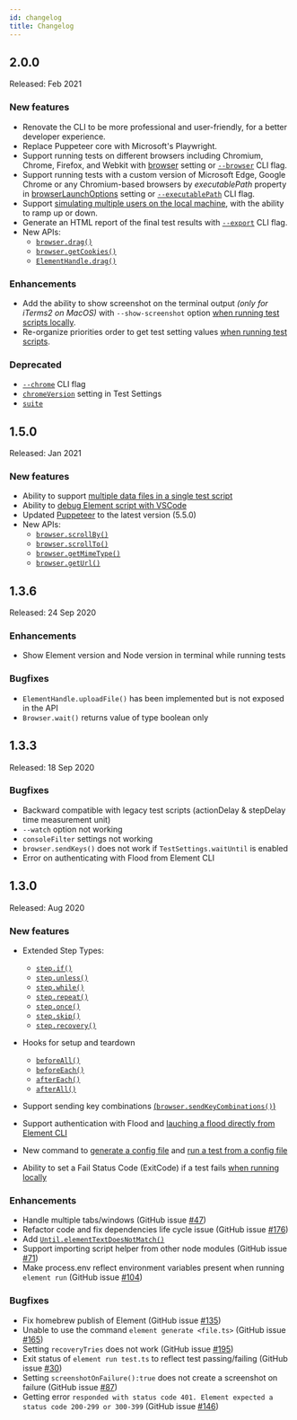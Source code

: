 ```yaml
---
id: changelog
title: Changelog
---
```


## 2.0.0
Released: Feb 2021

### New features
- Renovate the CLI to be more professional and user-friendly, for a better developer experience.
- Replace Puppeteer core with Microsoft's Playwright.
- Support running tests on different browsers including Chromium, Chrome, Firefox, and Webkit with [browser](../guides/test-settings#browser) setting or [`--browser`][cli-run] CLI flag.
- Support running tests with a custom version of Microsoft Edge, Google Chrome or any Chromium-based browsers by *executablePath* property in [browserLaunchOptions](../guides/test-settings#browserlaunchoptions) setting or [`--executablePath`][cli-run] CLI flag.
- Support [simulating multiple users on the local machine](../guides/test-settings#stages), with the ability to ramp up or down.
- Generate an HTML report of the final test results with [`--export`][cli-run] CLI flag.
- New APIs:
  - [`browser.drag()`](../api/browser#dragsourceelement-targetelement)
  - [`browser.getCookies()`](../api/browser#getcookiesfilterby)
  - [`ElementHandle.drag()`](../api/element-handle#dragtargetelement)

### Enhancements
- Add the ability to show screenshot on the terminal output *(only for iTerms2 on MacOS)* with `--show-screenshot` option [when running test scripts locally](../guides/cli#run-a-test-script-locally).
- Re-organize priorities order to get test setting values [when running test scripts](../guides/cli#run-a-test-script-locally).

### Deprecated
- [`--chrome`](../guides/cli#run-a-test-script-locally) CLI flag
- [`chromeVersion`](../guides/test-settings#chromeversion-deprecated-since-version-20) setting in Test Settings
- [`suite`](../api/env#suite-deprecated-since-version-20)

## 1.5.0
Released: Jan 2021

### New features
- Ability to support [multiple data files in a single test script](../guides/TestData.md#using-multiple-test-data-files-in-a-single-test-script)
- Ability to [debug Element script with VSCode](../guides/editor.md#how-to-debug-element-script-with-vscode)
- Updated [Puppeteer](https://pptr.dev/) to the latest version (5.5.0)
- New APIs:
  - [`browser.scrollBy()`](../api/browser#scrollbyx-y-options)
  - [`browser.scrollTo()`](../api/browser#scrolltoposition-options)
  - [`browser.getMimeType()`](../api/browser#getmimetypefilepath)
  - [`browser.getUrl()`](../api/browser#geturl)

## 1.3.6
Released: 24 Sep 2020

### Enhancements
- Show Element version and Node version in terminal while running tests

### Bugfixes
- `ElementHandle.uploadFile()` has been implemented but is not exposed in the API
- `Browser.wait()` returns value of type boolean only

## 1.3.3
Released: 18 Sep 2020

### Bugfixes
- Backward compatible with legacy test scripts (actionDelay & stepDelay time measurement unit)
- `--watch` option not working
- `consoleFilter` settings not working
- `browser.sendKeys()` does not work if `TestSettings.waitUntil` is enabled
- Error on authenticating with Flood from Element CLI


## 1.3.0
Released: Aug 2020

### New features
- Extended Step Types:
  - [`step.if()`](../guides/script.md#stepif)
  - [`step.unless()`](../guides/script.md#stepunless)
  - [`step.while()`](../guides/script.md#stepwhile)
  - [`step.repeat()`](../guides/script.md#steprepeat)
  - [`step.once()`](../guides/script.md#steponce)
  - [`step.skip()`](../guides/script.md#stepskip)
  - [`step.recovery()`](../guides/script.md#steprecovery)

- Hooks for setup and teardown
  - [`beforeAll()`](../guides/hook.md#beforeAll)
  - [`beforeEach()`](../guides/hook.md#beforeEach)
  - [`afterEach()`](../guides/hook.md#afterEach)
  - [`afterAll()`](../guides/hook.md#afterAll)

- Support sending key combinations [(`browser.sendKeyCombinations()`)](../api/Browser.md#sendkeycombinationskeys)
- Support authentication with Flood and [lauching a flood directly from Element CLI](../guides/CLI.md#run-an-element-script-on-flood)
- New command to [generate a config file](../guides/CLI.md#generate-a-config-file-from-a-template) and [run a test from a config file](../guides/CLI.md#run-a-test-locally-with-the-default-config-file)
- Ability to set a Fail Status Code (ExitCode) if a test fails [when running locally](../guides/CLI.md#run-a-test-script-locally) 

### Enhancements
- Handle multiple tabs/windows (GitHub issue [#47](https://github.com/flood-io/element/issues/47))
- Refactor code and fix dependencies life cycle issue (GitHub issue [#176](https://github.com/flood-io/element/issues/176))
- Add [`Until.elementTextDoesNotMatch()`](../api/Waiters.md)
- Support importing script helper from other node modules (GitHub issue [#71](https://github.com/flood-io/element/issues/71))
- Make process.env reflect environment variables present when running `element run` (GitHub issue [#104](https://github.com/flood-io/element/issues/104))

### Bugfixes
- Fix homebrew publish of Element (GitHub issue [#135](https://github.com/flood-io/element/issues/135))
- Unable to use the command `element generate <file.ts>` (GitHub issue [#165](https://github.com/flood-io/element/issues/165))
- Setting `recoveryTries` does not work (GitHub issue [#195](https://github.com/flood-io/element/issues/195))
- Exit status of `element run test.ts` to reflect test passing/failing (GitHub issue [#30](https://github.com/flood-io/element/issues/30))
- Setting `screenshotOnFailure():true` does not create a screenshot on failure (GitHub issue [#87](https://github.com/flood-io/element/issues/87))
- Getting error `responded with status code 401. Element expected a status code 200-299 or 300-399` (GitHub issue [#146](https://github.com/flood-io/element/issues/146))

[cli-run]: ../guides/cli#run-a-test-script-locally